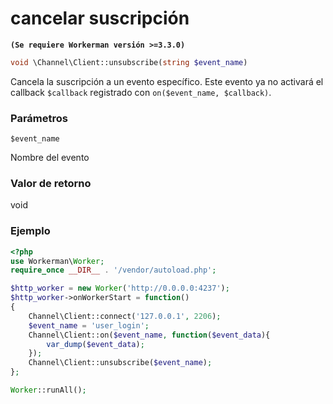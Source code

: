 # cancelar suscripción
**``` (Se requiere Workerman versión >=3.3.0) ```**

```php
void \Channel\Client::unsubscribe(string $event_name)
```
Cancela la suscripción a un evento específico. Este evento ya no activará el callback ```$callback``` registrado con ```on($event_name, $callback)```.

### Parámetros
``` $event_name ```

Nombre del evento

### Valor de retorno
void

### Ejemplo
```php
<?php
use Workerman\Worker;
require_once __DIR__ . '/vendor/autoload.php';

$http_worker = new Worker('http://0.0.0.0:4237');
$http_worker->onWorkerStart = function()
{
    Channel\Client::connect('127.0.0.1', 2206);
    $event_name = 'user_login';
    Channel\Client::on($event_name, function($event_data){
        var_dump($event_data);
    });
    Channel\Client::unsubscribe($event_name);
};

Worker::runAll();
```

